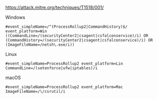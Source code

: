 https://attack.mitre.org/techniques/T1518/001/

Windows

```
#event_simpleName=/^(ProcessRollup2|CommandHistory)$/ event_platform=Win ((CommandLine=/(securityCenter2|csagent|csfalconservice)/i) OR (CommandHistory=/(securityCenter2|csagent|csfalconservice)/i) OR (ImageFileName=/netsh\.exe/i))
```

Linux

```
#event_simpleName=ProcessRollup2 event_platform=Lin CommandLine=/(setenforce|ufw|iptables)/i
```

macOS

```
#event_simpleName=ProcessRollup2 event_platform=Mac ImageFileName=/\/csrutil/i
```